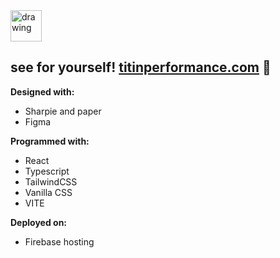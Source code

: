 <img src="https://github.com/BeToast/titin-performance/blob/main/public/svg/TITITperformaceREADME.svg" alt="drawing" height="50"/>  

## see for yourself! [titinperformance.com](https://titinperformance.com/) 👀

**Designed with:**  
- Sharpie and paper
- Figma  
  
**Programmed with:**
- React
- Typescript
- TailwindCSS
- Vanilla CSS
- VITE

**Deployed on:**
- Firebase hosting
